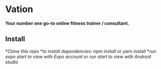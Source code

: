 # Vation

**Your number one go-to online fitness trainer / consultant.**

## Install 
**Clone this repo*
**to install dependencies: npm install or yarn install*
**run expo start to view with Expo account or run start to view with Android studio*